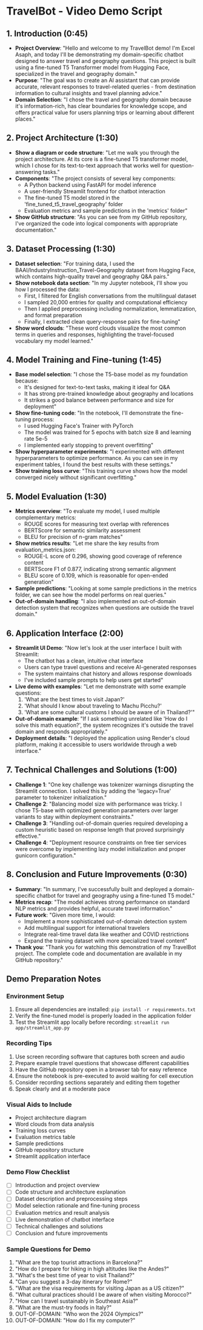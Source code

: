 # TravelBot - Video Demo Script

## 1. Introduction (0:45)
- **Project Overview**: "Hello and welcome to my TravelBot demo! I'm Excel Asaph, and today I'll be demonstrating my domain-specific chatbot designed to answer travel and geography questions. This project is built using a fine-tuned T5 Transformer model from Hugging Face, specialized in the travel and geography domain."
- **Purpose**: "The goal was to create an AI assistant that can provide accurate, relevant responses to travel-related queries - from destination information to cultural insights and travel planning advice."
- **Domain Selection**: "I chose the travel and geography domain because it's information-rich, has clear boundaries for knowledge scope, and offers practical value for users planning trips or learning about different places."

## 2. Project Architecture (1:30)
- **Show a diagram or code structure**: "Let me walk you through the project architecture. At its core is a fine-tuned T5 transformer model, which I chose for its text-to-text approach that works well for question-answering tasks."
- **Components**: "The project consists of several key components:
  - A Python backend using FastAPI for model inference
  - A user-friendly Streamlit frontend for chatbot interaction 
  - The fine-tuned T5 model stored in the 'fine_tuned_t5_travel_geography' folder
  - Evaluation metrics and sample predictions in the 'metrics' folder"
- **Show GitHub structure**: "As you can see from my GitHub repository, I've organized the code into logical components with appropriate documentation."

## 3. Dataset Processing (1:30)
- **Dataset selection**: "For training data, I used the BAAI/IndustryInstruction_Travel-Geography dataset from Hugging Face, which contains high-quality travel and geography Q&A pairs."
- **Show notebook data section**: "In my Jupyter notebook, I'll show you how I processed the data:
  - First, I filtered for English conversations from the multilingual dataset
  - I sampled 20,000 entries for quality and computational efficiency
  - Then I applied preprocessing including normalization, lemmatization, and format preparation
  - Finally, I extracted clean query-response pairs for fine-tuning"
- **Show word clouds**: "These word clouds visualize the most common terms in queries and responses, highlighting the travel-focused vocabulary my model learned."

## 4. Model Training and Fine-tuning (1:45)
- **Base model selection**: "I chose the T5-base model as my foundation because:
  - It's designed for text-to-text tasks, making it ideal for Q&A
  - It has strong pre-trained knowledge about geography and locations
  - It strikes a good balance between performance and size for deployment"
- **Show fine-tuning code**: "In the notebook, I'll demonstrate the fine-tuning process:
  - I used Hugging Face's Trainer with PyTorch
  - The model was trained for 5 epochs with batch size 8 and learning rate 5e-5
  - I implemented early stopping to prevent overfitting"
- **Show hyperparameter experiments**: "I experimented with different hyperparameters to optimize performance. As you can see in my experiment tables, I found the best results with these settings."
- **Show training loss curve**: "This training curve shows how the model converged nicely without significant overfitting."

## 5. Model Evaluation (1:30)
- **Metrics overview**: "To evaluate my model, I used multiple complementary metrics:
  - ROUGE scores for measuring text overlap with references
  - BERTScore for semantic similarity assessment
  - BLEU for precision of n-gram matches"
- **Show metrics results**: "Let me share the key results from evaluation_metrics.json:
  - ROUGE-L score of 0.296, showing good coverage of reference content
  - BERTScore F1 of 0.877, indicating strong semantic alignment
  - BLEU score of 0.109, which is reasonable for open-ended generation"
- **Sample predictions**: "Looking at some sample predictions in the metrics folder, we can see how the model performs on real queries."
- **Out-of-domain handling**: "I also implemented an out-of-domain detection system that recognizes when questions are outside the travel domain."

## 6. Application Interface (2:00)
- **Streamlit UI Demo**: "Now let's look at the user interface I built with Streamlit:
  - The chatbot has a clean, intuitive chat interface
  - Users can type travel questions and receive AI-generated responses
  - The system maintains chat history and allows response downloads
  - I've included sample prompts to help users get started"
- **Live demo with examples**: "Let me demonstrate with some example questions:
  1. 'What are the best times to visit Japan?'
  2. 'What should I know about traveling to Machu Picchu?'
  3. 'What are some cultural customs I should be aware of in Thailand?'"
- **Out-of-domain example**: "If I ask something unrelated like 'How do I solve this math equation?', the system recognizes it's outside the travel domain and responds appropriately."
- **Deployment details**: "I deployed the application using Render's cloud platform, making it accessible to users worldwide through a web interface."

## 7. Technical Challenges and Solutions (1:00)
- **Challenge 1**: "One key challenge was tokenizer warnings disrupting the Streamlit connection. I solved this by adding the 'legacy=True' parameter to tokenizer initialization."
- **Challenge 2**: "Balancing model size with performance was tricky. I chose T5-base with optimized generation parameters over larger variants to stay within deployment constraints."
- **Challenge 3**: "Handling out-of-domain queries required developing a custom heuristic based on response length that proved surprisingly effective."
- **Challenge 4**: "Deployment resource constraints on free tier services were overcome by implementing lazy model initialization and proper gunicorn configuration."

## 8. Conclusion and Future Improvements (0:30)
- **Summary**: "In summary, I've successfully built and deployed a domain-specific chatbot for travel and geography using a fine-tuned T5 model."
- **Metrics recap**: "The model achieves strong performance on standard NLP metrics and provides helpful, accurate travel information."
- **Future work**: "Given more time, I would:
  - Implement a more sophisticated out-of-domain detection system
  - Add multilingual support for international travelers
  - Integrate real-time travel data like weather and COVID restrictions
  - Expand the training dataset with more specialized travel content"
- **Thank you**: "Thank you for watching this demonstration of my TravelBot project. The complete code and documentation are available in my GitHub repository."

## Demo Preparation Notes

### Environment Setup
1. Ensure all dependencies are installed: `pip install -r requirements.txt`
2. Verify the fine-tuned model is properly loaded in the application folder
3. Test the Streamlit app locally before recording: `streamlit run app/streamlit_app.py`

### Recording Tips
1. Use screen recording software that captures both screen and audio
2. Prepare example travel questions that showcase different capabilities
3. Have the GitHub repository open in a browser tab for easy reference
4. Ensure the notebook is pre-executed to avoid waiting for cell execution
5. Consider recording sections separately and editing them together
6. Speak clearly and at a moderate pace

### Visual Aids to Include
- Project architecture diagram
- Word clouds from data analysis
- Training loss curves
- Evaluation metrics table
- Sample predictions
- GitHub repository structure
- Streamlit application interface

### Demo Flow Checklist
- [ ] Introduction and project overview
- [ ] Code structure and architecture explanation
- [ ] Dataset description and preprocessing steps
- [ ] Model selection rationale and fine-tuning process
- [ ] Evaluation metrics and result analysis
- [ ] Live demonstration of chatbot interface
- [ ] Technical challenges and solutions
- [ ] Conclusion and future improvements

### Sample Questions for Demo
1. "What are the top tourist attractions in Barcelona?"
2. "How do I prepare for hiking in high altitudes like the Andes?"
3. "What's the best time of year to visit Thailand?"
4. "Can you suggest a 3-day itinerary for Rome?"
5. "What are the visa requirements for visiting Japan as a US citizen?"
6. "What cultural practices should I be aware of when visiting Morocco?"
7. "How can I travel sustainably in Southeast Asia?"
8. "What are the must-try foods in Italy?"
9. OUT-OF-DOMAIN: "Who won the 2024 Olympics?"
10. OUT-OF-DOMAIN: "How do I fix my computer?"